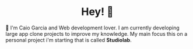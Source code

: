 <h1 align="center">Hey! 🤗</h1>

<p align="left">🚀 I'm Caio Garcia and Web development lover. I am currently developing large app clone projects to improve my knowledge. My main focus this on a personal project i'm starting that is called <strong>Studiolab</strong>. </p>
